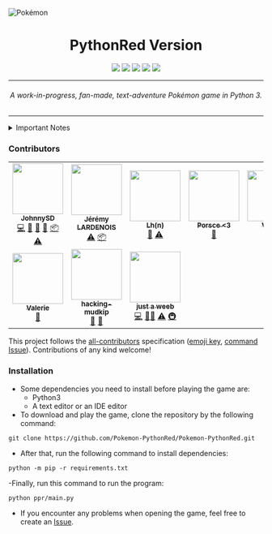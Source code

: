 ![Pokémon](https://raw.githubusercontent.com/Pokemon-PythonRed/Images/main/pokemon.png "Pokémon")
<h1 align="center">PythonRed Version</h1>
<p align="center">
	<a href="https://GitHub.com/Pokemon-PythonRed/Pokemon-PythonRed"><img src="https://gpvc.arturio.dev/Pokemon-PythonRed"></a> <!--Views-->
	<!-- ALL-CONTRIBUTORS-BADGE:START - Do not remove or modify this section -->
<a href='#contributors'><img src='https://img.shields.io/badge/contributors-8-orange'></a>
<!-- ALL-CONTRIBUTORS-BADGE:END --> <!--Contributors-->
	<a href="https://github.com/Pokemon-PythonRed/Pokemon-PythonRed/blob/master/LICENSE"><img src="https://img.shields.io/badge/license-MIT-black"></a> <!--License-->
	<a href="https://GitHub.com/Pokemon-PythonRed/Pokemon-PythonRed/issues"><img src="https://img.shields.io/github/issues/Pokemon-PythonRed/Pokemon-PythonRed.svg"></a> <!--Issues-->
	<a href="https://github.com/Pokemon-PythonRed/Pokemon-PythonRed/stargazers"><img src="https://img.shields.io/github/stars/Pokemon-PythonRed/Pokemon-PythonRed"/></a> <!--Stars-->
</p>

---
<h6 align="center">A work-in-progress, fan-made, text-adventure Pokémon game in Python 3.</h6>

---
<details><summary>Important Notes</summary>

---
- This is not a perfect recreation of `Pokémon Red`; it's a fan-made game that, like `Pokémon Red`, takes place in the fictional Kanto region.
- Prior in-depth knowledge of the `Pokémon` franchise, especially the video game series, is recommended and may be required to fully enjoy this game.
- This project (@Pokemon-PythonRed and anything found within) is not endorsed by _Nintendo_, _GAME FREAK_, _Creatures Inc._, or _The Pokémon Company_. This is an independent, fan-made game.
- This game's plot is a work of fiction! Any references to real people or events are completely coincidental.
- The developers use Windows 10 OS, but some effort will be made to make this game cross-platform. However, if we cannot find a way to implement an element in this way, then this game will become Windows 10-only.

---
</details>

### Contributors
<!--
Bot command template:
@all-contributors please add @<username> for <contributions>
-->
<!-- ALL-CONTRIBUTORS-LIST:START - Do not remove or modify this section -->
<!-- prettier-ignore-start -->
<!-- markdownlint-disable -->
<table>
  <tr>
    <td align="center"><a href="https://turnipguy30.github.io"><img src="https://avatars.githubusercontent.com/u/50542928?v=4?s=100" width="100px;" alt=""/><br /><sub><b>JohnnySD</b></sub></a><br /><a href="https://github.com/Pokemon-PythonRed/Pokemon-PythonRed/commits?author=TurnipGuy30" title="Code">💻</a> <a href="#data-TurnipGuy30" title="Data">🔣</a> <a href="#ideas-TurnipGuy30" title="Ideas, Planning, & Feedback">🤔</a> <a href="#maintenance-TurnipGuy30" title="Maintenance">🚧</a> <a href="#platform-TurnipGuy30" title="Packaging/porting to new platform">📦</a> <a href="https://github.com/Pokemon-PythonRed/Pokemon-PythonRed/commits?author=TurnipGuy30" title="Tests">⚠️</a></td>
    <td align="center"><a href="https://github.com/JeremyLARDENOIS"><img src="https://avatars.githubusercontent.com/u/37746231?v=4?s=100" width="100px;" alt=""/><br /><sub><b>Jérémy LARDENOIS</b></sub></a><br /><a href="https://github.com/Pokemon-PythonRed/Pokemon-PythonRed/commits?author=jeremyLARDENOIS" title="Tests">⚠️</a> <a href="#platform-jeremyLARDENOIS" title="Packaging/porting to new platform">📦</a></td>
    <td align="center"><a href="https://github.com/XPaVilion"><img src="https://avatars.githubusercontent.com/u/83386810?v=4?s=100" width="100px;" alt=""/><br /><sub><b>Lh(n)</b></sub></a><br /><a href="#design-LaHonathon" title="Design">🎨</a> <a href="https://github.com/Pokemon-PythonRed/Pokemon-PythonRed/commits?author=LaHonathon" title="Tests">⚠️</a></td>
    <td align="center"><a href="https://discord.com/invite/xzsAKZVfxP"><img src="https://avatars.githubusercontent.com/u/87019852?v=4?s=100" width="100px;" alt=""/><br /><sub><b>Porsce <3</b></sub></a><br /><a href="#design-Porsce" title="Design">🎨</a></td>
    <td align="center"><a href="https://discord.gg/xzsAKZVfxP"><img src="https://avatars.githubusercontent.com/u/79883837?v=4?s=100" width="100px;" alt=""/><br /><sub><b>Val=fλ</b></sub></a><br /><a href="#maintenance-Valensce" title="Maintenance">🚧</a></td>
  </tr>
  <tr>
    <td align="center"><a href="https://www.youtube.com/channel/UCkmpUFuS0qBFD1I37o4yA3w"><img src="https://avatars.githubusercontent.com/u/86031610?v=4?s=100" width="100px;" alt=""/><br /><sub><b>Valerie</b></sub></a><br /><a href="#design-Valerimatical" title="Design">🎨</a></td>
    <td align="center"><a href="https://apple.com/"><img src="https://avatars.githubusercontent.com/u/81336967?v=4?s=100" width="100px;" alt=""/><br /><sub><b>hacking-mudkip</b></sub></a><br /><a href="#ideas-hacking-mudkip" title="Ideas, Planning, & Feedback">🤔</a> <a href="#data-hacking-mudkip" title="Data">🔣</a></td>
    <td align="center"><a href="http://jbloves27.repl.co"><img src="https://avatars.githubusercontent.com/u/76911308?v=4?s=100" width="100px;" alt=""/><br /><sub><b>just a weeb</b></sub></a><br /><a href="https://github.com/Pokemon-PythonRed/Pokemon-PythonRed/commits?author=JBYT27" title="Code">💻</a> <a href="#mentoring-JBYT27" title="Mentoring">🧑‍🏫</a> <a href="https://github.com/Pokemon-PythonRed/Pokemon-PythonRed/commits?author=JBYT27" title="Tests">⚠️</a> <a href="#infra-JBYT27" title="Infrastructure (Hosting, Build-Tools, etc)">🚇</a></td>
  </tr>
</table>

<!-- markdownlint-restore -->
<!-- prettier-ignore-end -->

<!-- ALL-CONTRIBUTORS-LIST:END -->

This project follows the [all-contributors](https://github.com/all-contributors/all-contributors) specification ([emoji key](https://allcontributors.org/docs/en/emoji-key), [command Issue](https://github.com/Pokemon-PythonRed/Pokemon-PythonRed/issues/13)). Contributions of any kind welcome!
### Installation
- Some dependencies you need to install before playing the game are:
	- Python3
	- A text editor or an IDE editor
- To download and play the game, clone the repository by the following command:
```batchfile
git clone https://github.com/Pokemon-PythonRed/Pokemon-PythonRed.git
```
- After that, run the following command to install dependencies:
```batchfile
python -m pip -r requirements.txt
```
-Finally, run this command to run the program:
```batchfile
python ppr/main.py
```
- If you encounter any problems when opening the game, feel free to create an [Issue](https://github.com/Pokemon-PythonRed/Pokemon-PythonRed/issues "Pokémon PythonRed Issues").
